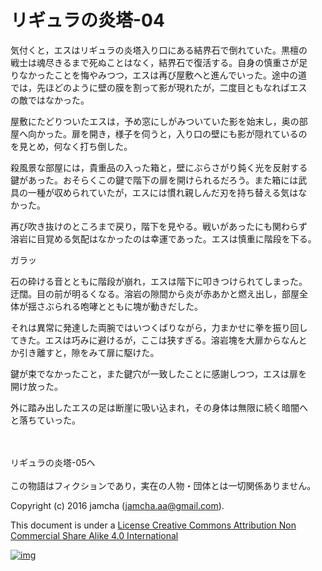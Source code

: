 # リギュラの炎塔-04

気付くと，エスはリギュラの炎塔入り口にある結界石で倒れていた。黒檀の  
戦士は魂尽きるまで死ぬことはなく，結界石で復活する。自身の慎重さが足  
りなかったことを悔やみつつ，エスは再び屋敷へと進んでいった。途中の道  
では，先ほどのように壁の膜を割って影が現れたが，二度目ともなればエス  
の敵ではなかった。  

屋敷にたどりついたエスは，予め窓にしがみついていた影を始末し，奥の部  
屋へ向かった。扉を開き，様子を伺うと，入り口の壁にも影が隠れているの  
を見とめ，何なく打ち倒した。  

殺風景な部屋には，貴重品の入った箱と，壁にぶらさがり鈍く光を反射する  
鍵があった。おそらくこの鍵で階下の扉を開けられるだろう。また箱には武  
具の一種が収められていたが，エスには慣れ親しんだ刃を持ち替える気はな  
かった。  

再び吹き抜けのところまで戻り，階下を見やる。戦いがあったにも関わらず  
溶岩に目覚める気配はなかったのは幸運であった。エスは慎重に階段を下る。  

ガラッ  

石の砕ける音とともに階段が崩れ，エスは階下に叩きつけられてしまった。  
迂闊。目の前が明るくなる。溶岩の隙間から炎が赤あかと燃え出し，部屋全  
体が揺さぶられる咆哮とともに塊が動きだした。  

それは異常に発達した両腕ではいつくばりながら，力まかせに拳を振り回し  
てきた。エスは巧みに避けるが，ここは狭すぎる。溶岩塊を大扉からなんと  
か引き離すと，隙をみて扉に駆けた。  

鍵が束でなかったこと，また鍵穴が一致したことに感謝しつつ，エスは扉を  
開け放った。  

外に踏み出したエスの足は断崖に吸い込まれ，その身体は無限に続く暗闇へ  
と落ちていった。  

<br>  
<br>  
リギュラの炎塔-05へ  

<br>  
<br>  
この物語はフィクションであり，実在の人物・団体とは一切関係ありません。  

Copyright (c) 2016 jamcha (jamcha.aa@gmail.com).  

This document is under a [License Creative Commons Attribution Non Commercial Share Alike 4.0 International](http://creativecommons.org/licenses/by-nc-sa/4.0/deed)  

[![img](http://i.creativecommons.org/l/by-nc-sa/3.0/80x15.png)](http://creativecommons.org/licenses/by-nc-sa/4.0/deed)